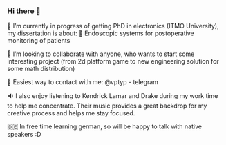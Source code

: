 ### Hi there 👋

🌱 I’m currently in progress of getting PhD in electronics (ITMO University), my dissertation is about:
      💊 Endoscopic systems for postoperative monitoring of patients

👯 I’m looking to collaborate with anyone, who wants to start some interesting project (from 2d platform game to new engineering solution for some math distribution)

📱 Easiest way to contact with me: @vptyp - telegram

🔉 I also enjoy listening to Kendrick Lamar and Drake during my work time to help me concentrate. Their music provides a great backdrop for my creative process and helps me stay focused.

 🇩🇪 In free time learning german, so will be happy to talk with native speakers :D
 
<!--
**vptyp/vptyp** is a ✨ _special_ ✨ repository because its `README.md` (this file) appears on your GitHub profile.

Here are some ideas to get you started:

- 🔭 I’m currently working on ...
- 🌱 I’m currently learning ...
- 👯 I’m looking to collaborate on ...
- 🤔 I’m looking for help with ...
- 💬 Ask me about ...
- 📫 How to reach me: ...
- 😄 Pronouns: ...
- ⚡ Fun fact: ...
-->
